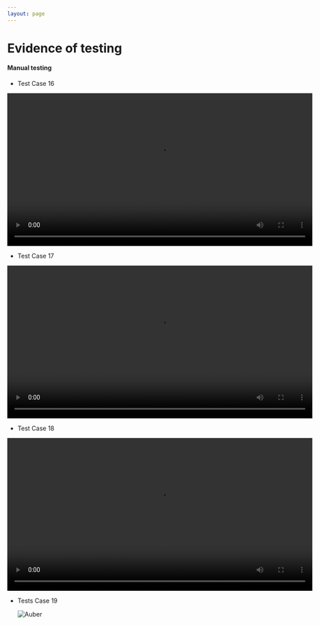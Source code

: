 ```yaml
---
layout: page
---
```

# Evidence of testing

#### Manual testing

* Test Case 16
  
<video width="700" controls>
  <source src="../img/evidence/rooms.mp4" type="video/mp4">
</video>

* Test Case 17
 
<video width="700" controls>
  <source src="../img/evidence/pause.mp4" type="video/mp4">
</video>

* Test Case 18
 
<video width="700" controls>
  <source src="../img/evidence/demo.mp4" type="video/mp4">
</video>

* Tests Case 19

  ![](../img/evidence/aesthetics.png "Auber")
